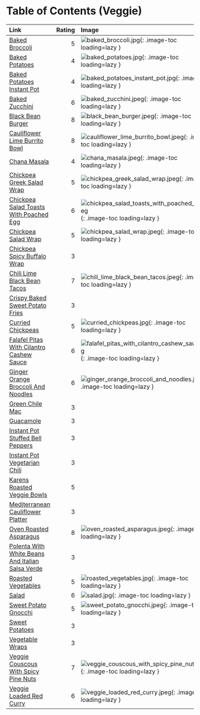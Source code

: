 # Table of Contents (Veggie)

| Link                                                                                                      |   Rating | Image                                                                                                                         |
|:----------------------------------------------------------------------------------------------------------|---------:|:------------------------------------------------------------------------------------------------------------------------------|
| [Baked Broccoli](./baked_broccoli.md)                                                                     |        5 | ![baked_broccoli.jpg](./baked_broccoli.jpg){: .image-toc loading=lazy }                                                       |
| [Baked Potatoes](./baked_potatoes.md)                                                                     |        4 | ![baked_potatoes.jpg](./baked_potatoes.jpg){: .image-toc loading=lazy }                                                       |
| [Baked Potatoes Instant Pot](./baked_potatoes_instant_pot.md)                                             |        4 | ![baked_potatoes_instant_pot.jpg](./baked_potatoes_instant_pot.jpg){: .image-toc loading=lazy }                               |
| [Baked Zucchini](./baked_zucchini.md)                                                                     |        6 | ![baked_zucchini.jpeg](./baked_zucchini.jpeg){: .image-toc loading=lazy }                                                     |
| [Black Bean Burger](./black_bean_burger.md)                                                               |        8 | ![black_bean_burger.jpeg](./black_bean_burger.jpeg){: .image-toc loading=lazy }                                               |
| [Cauliflower Lime Burrito Bowl](./cauliflower_lime_burrito_bowl.md)                                       |        8 | ![cauliflower_lime_burrito_bowl.jpeg](./cauliflower_lime_burrito_bowl.jpeg){: .image-toc loading=lazy }                       |
| [Chana Masala](./chana_masala.md)                                                                         |        4 | ![chana_masala.jpeg](./chana_masala.jpeg){: .image-toc loading=lazy }                                                         |
| [Chickpea Greek Salad Wrap](./chickpea_greek_salad_wrap.md)                                               |        5 | ![chickpea_greek_salad_wrap.jpeg](./chickpea_greek_salad_wrap.jpeg){: .image-toc loading=lazy }                               |
| [Chickpea Salad Toasts With Poached Egg](./chickpea_salad_toasts_with_poached_egg.md)                     |        6 | ![chickpea_salad_toasts_with_poached_egg.jpeg](./chickpea_salad_toasts_with_poached_egg.jpeg){: .image-toc loading=lazy }     |
| [Chickpea Salad Wrap](./chickpea_salad_wrap.md)                                                           |        5 | ![chickpea_salad_wrap.jpeg](./chickpea_salad_wrap.jpeg){: .image-toc loading=lazy }                                           |
| [Chickpea Spicy Buffalo Wrap](./chickpea_spicy_buffalo_wrap.md)                                           |        3 | <!-- TODO: Capture image -->                                                                                                  |
| [Chili Lime Black Bean Tacos](./chili_lime_black_bean_tacos.md)                                           |        7 | ![chili_lime_black_bean_tacos.jpeg](./chili_lime_black_bean_tacos.jpeg){: .image-toc loading=lazy }                           |
| [Crispy Baked Sweet Potato Fries](./crispy_baked_sweet_potato_fries.md)                                   |        3 | <!-- TODO: Capture image -->                                                                                                  |
| [Curried Chickpeas](./curried_chickpeas.md)                                                               |        5 | ![curried_chickpeas.jpg](./curried_chickpeas.jpg){: .image-toc loading=lazy }                                                 |
| [Falafel Pitas With Cilantro Cashew Sauce](./falafel_pitas_with_cilantro_cashew_sauce.md)                 |        6 | ![falafel_pitas_with_cilantro_cashew_sauce.jpeg](./falafel_pitas_with_cilantro_cashew_sauce.jpeg){: .image-toc loading=lazy } |
| [Ginger Orange Broccoli And Noodles](./ginger_orange_broccoli_and_noodles.md)                             |        6 | ![ginger_orange_broccoli_and_noodles.jpeg](./ginger_orange_broccoli_and_noodles.jpeg){: .image-toc loading=lazy }             |
| [Green Chile Mac](./green_chile_mac.md)                                                                   |        3 | <!-- TODO: Capture image -->                                                                                                  |
| [Guacamole](./guacamole.md)                                                                               |        3 | <!-- TODO: Capture image -->                                                                                                  |
| [Instant Pot Stuffed Bell Peppers](./instant_pot_stuffed_bell_peppers.md)                                 |        3 | <!-- TODO: Capture image -->                                                                                                  |
| [Instant Pot Vegetarian Chili](./instant_pot_vegetarian_chili.md)                                         |        3 | <!-- TODO: Capture image -->                                                                                                  |
| [Karens Roasted Veggie Bowls](./karens_roasted_veggie_bowls.md)                                           |        5 | <!-- TODO: Capture image -->                                                                                                  |
| [Mediterranean Cauliflower Platter](./mediterranean_cauliflower_platter.md)                               |        3 | <!-- TODO: Capture image -->                                                                                                  |
| [Oven Roasted Asparagus](./oven_roasted_asparagus.md)                                                     |        8 | ![oven_roasted_asparagus.jpeg](./oven_roasted_asparagus.jpeg){: .image-toc loading=lazy }                                     |
| [Polenta With White Beans And Italian Salsa Verde](./polenta_with_white_beans_and_italian_salsa_verde.md) |        3 | <!-- TODO: Capture image -->                                                                                                  |
| [Roasted Vegetables](./roasted_vegetables.md)                                                             |        5 | ![roasted_vegetables.jpg](./roasted_vegetables.jpg){: .image-toc loading=lazy }                                               |
| [Salad](./salad.md)                                                                                       |        6 | ![salad.jpg](./salad.jpg){: .image-toc loading=lazy }                                                                         |
| [Sweet Potato Gnocchi](./sweet_potato_gnocchi.md)                                                         |        5 | ![sweet_potato_gnocchi.jpeg](./sweet_potato_gnocchi.jpeg){: .image-toc loading=lazy }                                         |
| [Sweet Potatoes](./sweet_potatoes.md)                                                                     |        3 | <!-- TODO: Capture image -->                                                                                                  |
| [Vegetable Wraps](./vegetable_wraps.md)                                                                   |        3 | <!-- TODO: Capture image -->                                                                                                  |
| [Veggie Couscous With Spicy Pine Nuts](./veggie_couscous_with_spicy_pine_nuts.md)                         |        7 | ![veggie_couscous_with_spicy_pine_nuts.jpeg](./veggie_couscous_with_spicy_pine_nuts.jpeg){: .image-toc loading=lazy }         |
| [Veggie Loaded Red Curry](./veggie_loaded_red_curry.md)                                                   |        6 | ![veggie_loaded_red_curry.jpeg](./veggie_loaded_red_curry.jpeg){: .image-toc loading=lazy }                                   |
